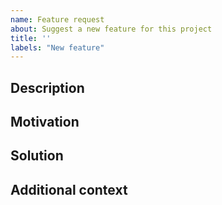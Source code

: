 ```yaml
---
name: Feature request
about: Suggest a new feature for this project
title: ''
labels: "New feature"
---
```


## Description

<!-- A clear and concise description of what the new feature should entail. -->

## Motivation

<!-- A clear and concise description of why this new feature is needed, e.g., "I find it frustrating that [...]" -->

## Solution

<!-- A clear and concise description of a solution you already have in mind, if any. -->

## Additional context

<!-- Add any other context or screenshots about the feature request here. -->
